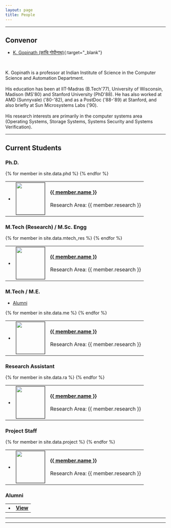 ```yaml
---
layout: page
title: People
---
```

<script language="javascript">

	function nospam(id, domain) {
	    var at = "@";
	    if(domain.localeCompare("iisc") == 0)
	    	domain = "csa.iisc.ernet.in";
	    return id + at + domain;
	}

	function writeid(id, domain) {
	    document.write("<a href=\"mailto:" + nospam(id, domain) +"\">" + nospam(id, domain) + "</a>");
}
</script>


***

## Convenor
* [K. Gopinath (कांचि गोपीनाथ)](http://drona.csa.iisc.ernet.in/~gopi/){:target="_blank"}<br>
<script language='javascript'>writeid('gopi', 'iisc');</script><br>
<p class="message">
K. Gopinath is a professor at Indian Institute of Science in the Computer Science and Automation Department.<br><br>
His education has been at IIT-Madras (B.Tech'77), University of Wisconsin, Madison (MS'80) and Stanford University (PhD'88). 
He has also worked at AMD (Sunnyvale) ('80-'82), and as a PostDoc ('88-'89) at Stanford, and also briefly at Sun Microsystems Labs ('90).<br><br>
His research interests are primarily in the computer systems area (Operating Systems, Storage Systems, Systems Security and Systems Verification).
</p>

***

## Current Students

### Ph.D.

<table>
{% for member in site.data.phd %}
 	<tr >
 		<td>
	 		&#8226;
	 	</td>
	 	<td>
	 		<img src='{{ site.url }}/images/{{ member.image }}' width='90' height='100' border='1' />
	 	</td>
	 	<td>
		 	<a href="{{ member.homepage }}" target="_blank"><b>{{ member.name }}</b></a><br>
		 	<script language='javascript'>writeid('{{ member.id }}', '{{ member.domain }}');</script><br>
		 	Research Area: {{ member.research }}
	 	</td>
	 </tr>
{% endfor %}
</table>


### M.Tech (Research) / M.Sc. Engg

<table>
{% for member in site.data.mtech_res %}
 	<tr >
 		<td>
	 		&#8226;
	 	</td>
	 	<td>
	 		<img src='{{ site.url }}/images/{{ member.image }}' width='90' height='100' border='1' />
	 	</td>
	 	<td>
		 	<a href="{{ member.homepage }}" target="_blank"><b>{{ member.name }}</b></a><br>
		 	<script language='javascript'>writeid('{{ member.id }}', '{{ member.domain }}');</script><br>
		 	Research Area: {{ member.research }}
	 	</td>
	 </tr>
{% endfor %}
</table>


### M.Tech / M.E.

* [Alumni](alumni)

<table>
{% for member in site.data.me %}
 	<tr >
 		<td>
	 		&#8226;
	 	</td>
	 	<td>
	 		<img src='{{ site.url }}/images/{{ member.image }}' width='90' height='100' border='1' />
	 	</td>
	 	<td>
		 	<a href="{{ member.homepage }}" target="_blank"><b>{{ member.name }}</b></a><br>
		 	<script language='javascript'>writeid('{{ member.id }}', '{{ member.domain }}');</script><br>
		 	Research Area: {{ member.research }}
	 	</td>
	 </tr>
{% endfor %}
</table>


### Research Assistant

<table>
{% for member in site.data.ra %}
 	<tr >
 		<td>
	 		&#8226;
	 	</td>
	 	<td>
	 		<img src='{{ site.url }}/images/{{ member.image }}' width='90' height='100' border='1' />
	 	</td>
	 	<td>
		 	<a href="{{ member.homepage }}" target="_blank"><b>{{ member.name }}</b></a><br>
		 	<script language='javascript'>writeid('{{ member.id }}', '{{ member.domain }}');</script><br>
		 	Research Area: {{ member.research }}
	 	</td>
	 </tr>
{% endfor %}
</table>


### Project Staff

<table>
{% for member in site.data.project %}
 	<tr >
 		<td>
	 		&#8226;
	 	</td>
	 	<td>
	 		<img src='{{ site.url }}/images/{{ member.image }}' width='90' height='100' border='1' />
	 	</td>
	 	<td>
		 	<a href="{{ member.homepage }}" target="_blank"><b>{{ member.name }}</b></a><br>
		 	<script language='javascript'>writeid('{{ member.id }}', '{{ member.domain }}');</script><br>
		 	Research Area: {{ member.research }}
	 	</td>
	 </tr>
{% endfor %}
</table>


<!-- ### Intern

<table>
{% for member in site.data.intern %}
 	<tr >
 		<td>
	 		&#8226;
	 	</td>
	 	<td>
	 		<img src='{{ site.url }}/images/{{ member.image }}' width='90' height='100' border='1' />
	 	</td>
	 	<td>
		 	<a href="{{ member.homepage }}" target="_blank"><b>{{ member.name }}</b></a><br>
		 	<script language='javascript'>writeid('{{ member.id }}', '{{ member.domain }}');</script><br>
		 	Research Area: {{ member.research }}
	 	</td>
	 </tr>
{% endfor %}
</table>
 -->
 
### Alumni
<table>
	<td>
	 	&#8226;
	 </td>
	 <td>
	 	<a href="alumni/"><b>View</b></a>
	 </td>
</table>


***
***
